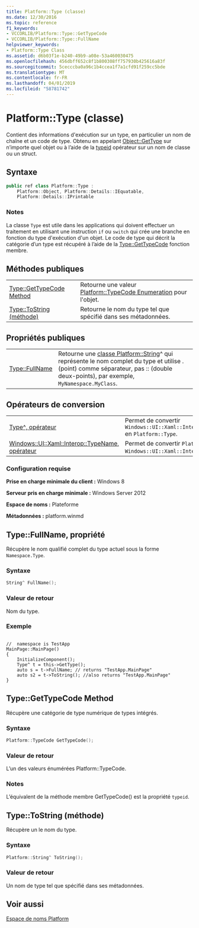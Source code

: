 ```yaml
---
title: Platform::Type (classe)
ms.date: 12/30/2016
ms.topic: reference
f1_keywords:
- VCCORLIB/Platform::Type::GetTypeCode
- VCCORLIB/Platform::Type::FullName
helpviewer_keywords:
- Platform::Type Class
ms.assetid: d6b03f1e-b240-49b9-a08e-53a460030475
ms.openlocfilehash: 456dbff652c8f1b800308ff757930b425616a83f
ms.sourcegitcommit: 5cecccba0a96c1b4ccea1f7a1cfd91f259cc5bde
ms.translationtype: MT
ms.contentlocale: fr-FR
ms.lasthandoff: 04/01/2019
ms.locfileid: "58781742"
---
```

# <a name="platformtype-class"></a>Platform::Type (classe)

Contient des informations d'exécution sur un type, en particulier un nom de chaîne et un code de type. Obtenu en appelant [Object::GetType](../cppcx/platform-object-class.md#gettype) sur n’importe quel objet ou à l’aide de la [typeid](../extensions/typeid-cpp-component-extensions.md) opérateur sur un nom de classe ou un struct.

## <a name="syntax"></a>Syntaxe

```cpp
public ref class Platform::Type :
    Platform::Object, Platform::Details::IEquatable,
    Platform::Details::IPrintable
```

### <a name="remarks"></a>Notes

La classe `Type` est utile dans les applications qui doivent effectuer un traitement en utilisant une instruction `if` ou `switch` qui crée une branche en fonction du type d'exécution d'un objet. Le code de type qui décrit la catégorie d’un type est récupéré à l’aide de la [Type::GetTypeCode](#gettypecode) fonction membre.

## <a name="public-methods"></a>Méthodes publiques

|||
|-|-|
|[Type::GetTypeCode Method](#gettypecode)|Retourne une valeur [Platform::TypeCode Enumeration](../cppcx/platform-typecode-enumeration.md) pour l'objet.|
|[Type::ToString (méthode)](#tostring)|Retourne le nom du type tel que spécifié dans ses métadonnées.|

## <a name="public-properties"></a>Propriétés publiques

|||
|-|-|
|[Type::FullName](#fullname)|Retourne une [classe Platform::String](../cppcx/platform-string-class.md)^ qui représente le nom complet du type et utilise . (point) comme séparateur, pas :: (double deux-points), par exemple, `MyNamespace.MyClass`.|

## <a name="conversion-operators"></a>Opérateurs de conversion

|||
|-|-|
|[Type^, opérateur](../cppcx/operator-type-hat.md)|Permet de convertir `Windows::UI::Xaml::Interop::TypeName` en `Platform::Type`.|
|[Windows::UI::Xaml::Interop::TypeName, opérateur](../cppcx/operator-windows-ui-xaml-interop-typename.md)|Permet de convertir `Platform::Type` en `Windows::UI::Xaml::Interop::TypeName`.|

### <a name="requirements"></a>Configuration requise

**Prise en charge minimale du client :** Windows 8

**Serveur pris en charge minimale :** Windows Server 2012

**Espace de noms :** Plateforme

**Métadonnées :** platform.winmd

## <a name="fullname"></a> Type::FullName, propriété

Récupère le nom qualifié complet du type actuel sous la forme `Namespace.Type`.

### <a name="syntax"></a>Syntaxe

```cpp
String^ FullName();
```

### <a name="return-value"></a>Valeur de retour

Nom du type.
### <a name="example"></a>Exemple

```

//  namespace is TestApp
MainPage::MainPage()
{
    InitializeComponent();
    Type^ t = this->GetType();
    auto s = t->FullName; // returns "TestApp.MainPage"
    auto s2 = t->ToString(); //also returns "TestApp.MainPage"
}
```

## <a name="gettypecode"></a> Type::GetTypeCode Method

Récupère une catégorie de type numérique de types intégrés.

### <a name="syntax"></a>Syntaxe

```cpp
Platform::TypeCode GetTypeCode();
```

### <a name="return-value"></a>Valeur de retour

L’un des valeurs énumérées Platform::TypeCode.

### <a name="remarks"></a>Notes

L’équivalent de la méthode membre GetTypeCode() est la propriété `typeid`.

## <a name="tostring"></a> Type::ToString (méthode)

Récupère un le nom du type.

### <a name="syntax"></a>Syntaxe

```cpp
Platform::String^ ToString();
```

### <a name="return-value"></a>Valeur de retour

Un nom de type tel que spécifié dans ses métadonnées.

## <a name="see-also"></a>Voir aussi

[Espace de noms Platform](../cppcx/platform-namespace-c-cx.md)
